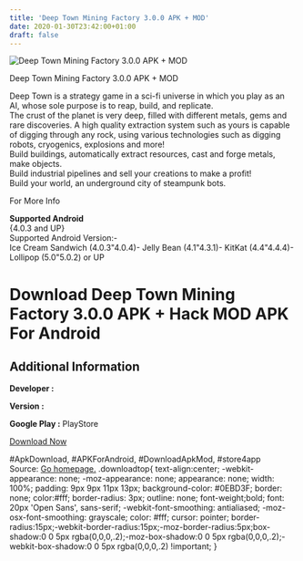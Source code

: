 ```yaml
---
title: 'Deep Town Mining Factory 3.0.0 APK + MOD'
date: 2020-01-30T23:42:00+01:00
draft: false
---
```


![Deep Town Mining Factory 3.0.0 APK + MOD](https://i0.wp.com/apkhome.net/wp-content/uploads/2017/11/Deep-Town-Mining-Factory-3.0.0.png "Deep Town Mining Factory 3.0.0 APK + MOD")

  

Deep Town Mining Factory 3.0.0 APK + MOD

Deep Town is a strategy game in a sci-fi universe in which you play as an AI, whose sole purpose is to reap, build, and replicate.  
The crust of the planet is very deep, filled with different metals, gems and rare discoveries. A high quality extraction system such as yours is capable of digging through any rock, using various technologies such as digging robots, cryogenics, explosions and more!  
Build buildings, automatically extract resources, cast and forge metals, make objects.  
Build industrial pipelines and sell your creations to make a profit!  
Build your world, an underground city of steampunk bots.

For More Info

**Supported Android**  
{4.0.3 and UP}  
Supported Android Version:-  
Ice Cream Sandwich (4.0.3"4.0.4)- Jelly Bean (4.1"4.3.1)- KitKat (4.4"4.4.4)- Lollipop (5.0"5.0.2) or UP

Download Deep Town Mining Factory 3.0.0 APK + Hack MOD APK For Android
======================================================================

Additional Information
----------------------

**Developer :**

**Version :**

**Google Play :** PlayStore

  

[Download Now](https://store4app.co/post/deep-town-mining-factory-3-0-0-apk-mod_1573671055)

  
#ApkDownload, #APKForAndroid, #DownloadApkMod, #store4app  
Source: [Go homepage.](https://store4app.co/post/deep-town-mining-factory-3-0-0-apk-mod_1573671055) .downloadtop{ text-align:center; -webkit-appearance: none; -moz-appearance: none; appearance: none; width: 100%; padding: 9px 9px 11px 13px; background-color: #0EBD3F; border: none; color:#fff; border-radius: 3px; outline: none; font-weight;bold; font: 20px 'Open Sans', sans-serif; -webkit-font-smoothing: antialiased; -moz-osx-font-smoothing: grayscale; color: #fff; cursor: pointer; border-radius:15px;-webkit-border-radius:15px;-moz-border-radius:5px;box-shadow:0 0 5px rgba(0,0,0,.2);-moz-box-shadow:0 0 5px rgba(0,0,0,.2);-webkit-box-shadow:0 0 5px rgba(0,0,0,.2) !important; }